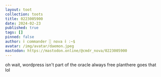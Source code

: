 ```yaml
---
layout: toot
collection: toots
title: 0223005900
date: 2024-02-23
published: true
tags: []
pinned: false
author: ⸸ commander ░ nova ⸸ :~$
avatar: /img/avatar/daemon.jpeg
mastodon: https://mastodon.online/@cmdr_nova/0223005900
---
```


oh wait, wordpress isn't part of the oracle always free planthere goes that lol
